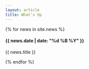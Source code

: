 ```yaml
---
layout: article
title: What's Up
---
```


{% for news in site.news %}

  <h4 class="blogdate"> {{ news.date | date: "%d %B %Y" }} </h4>

  <p>{{ news.title }}</p>

{% endfor %}